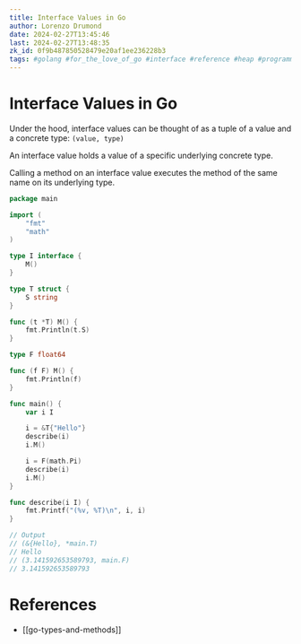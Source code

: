 ```yaml
---
title: Interface Values in Go
author: Lorenzo Drumond
date: 2024-02-27T13:45:46
last: 2024-02-27T13:48:35
zk_id: 0f9b487850528479e20af1ee236228b3
tags: #golang #for_the_love_of_go #interface #reference #heap #programming #pass_by #values #value #methods #stack #pointer
---
```



# Interface Values in Go
Under the hood, interface values can be thought of as a tuple of a value and a concrete type:  `(value, type)`

An interface value holds a value of a specific underlying concrete type.

Calling a method on an interface value executes the method of the same name on its underlying type.

```go
package main

import (
	"fmt"
	"math"
)

type I interface {
	M()
}

type T struct {
	S string
}

func (t *T) M() {
	fmt.Println(t.S)
}

type F float64

func (f F) M() {
	fmt.Println(f)
}

func main() {
	var i I

	i = &T{"Hello"}
	describe(i)
	i.M()

	i = F(math.Pi)
	describe(i)
	i.M()
}

func describe(i I) {
	fmt.Printf("(%v, %T)\n", i, i)
}

// Output
// (&{Hello}, *main.T)
// Hello
// (3.141592653589793, main.F)
// 3.141592653589793
```

# References
- [[go-types-and-methods]]
